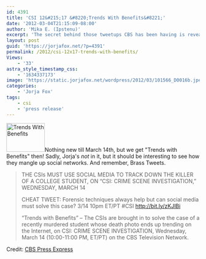 ```yaml
---
id: 4391
title: 'CSI 12&#215;17 &#8220;Trends With Benefits&#8221;'
date: '2012-03-04T21:15:09-08:00'
author: 'Mika E. (Ipstenu)'
excerpt: 'The secret behind those tweetups CBS has been having is revealed on the March 14th episode of CSI, but without Sara Sidle.'
layout: post
guid: 'https://jorjafox.net/?p=4391'
permalink: /2012/csi-12x17-trends-with-benefits/
Views:
    - '33'
astra_style_timestamp_css:
    - '1634337173'
image: 'https://static.jorjafox.net/wordpress/2012/03/101566_D0016b.jpeg'
categories:
    - 'Jorja Fox'
tags:
    - csi
    - 'press release'
---
```


<img class="alignleft size-thumbnail wp-image-4392" title="Trends With Benefits" src="//static.jorjafox.net/wordpress/2012/03/101566_D0016b-210x140.jpeg" alt="Trends With Benefits" width="100" height="75" />Nothing new till March 14th, but we get "Trends with Benefits" then! Sadly, Jorja's <em>not</em> in it, but it should be interesting to see how they mangle up social networks. And remember, Brass Tweets.
<blockquote>THE CSIs MUST USE SOCIAL MEDIA TO TRACK DOWN THE KILLER OF A COLLEGE STUDENT, ON “CSI: CRIME SCENE INVESTIGATION,” WEDNESDAY, MARCH 14

CHEAT TWEET: Forensic techniques always help but can social media must solve this case? 3/14 10pm ET/PT #CSI http://bit.ly/zKJlBi

“Trends with Benefits” – The CSIs are brought in to solve the case of a recently murdered student whose death photo ends up trending on the Internet, on CSI: CRIME SCENE INVESTIGATION, Wednesday, March 14 (10:00-11:00 PM, ET/PT) on the CBS Television Network.</blockquote>
Credit: <a href="http://www.cbspressexpress.com/cbs-entertainment/releases/view?id=30895">CBS Press Express</a>